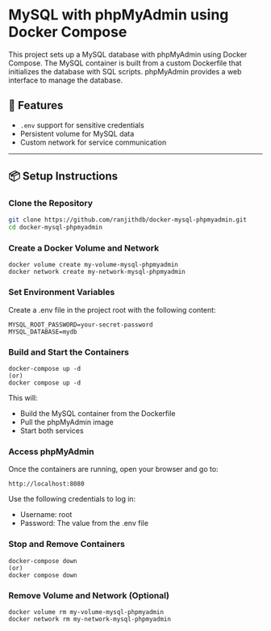 # MySQL with phpMyAdmin using Docker Compose

This project sets up a MySQL database with phpMyAdmin using Docker Compose. The MySQL container is built from a custom Dockerfile that initializes the database with SQL scripts. phpMyAdmin provides a web interface to manage the database.

## 🚀 Features
- `.env` support for sensitive credentials
- Persistent volume for MySQL data
- Custom network for service communication

---

## 📦 Setup Instructions

### Clone the Repository
```bash
git clone https://github.com/ranjithdb/docker-mysql-phpmyadmin.git
cd docker-mysql-phpmyadmin
```

### Create a Docker Volume and Network
```
docker volume create my-volume-mysql-phpmyadmin
docker network create my-network-mysql-phpmyadmin
```
### Set Environment Variables
Create a .env file in the project root with the following content:
```
MYSQL_ROOT_PASSWORD=your-secret-password
MYSQL_DATABASE=mydb
```

### Build and Start the Containers
```
docker-compose up -d
(or)
docker compose up -d
```
This will:

- Build the MySQL container from the Dockerfile
- Pull the phpMyAdmin image
- Start both services

### Access phpMyAdmin
Once the containers are running, open your browser and go to:
```
http://localhost:8080
```
Use the following credentials to log in:

- Username: root
- Password: The value from the .env file

### Stop and Remove Containers
```
docker-compose down
(or)
docker compose down
```

### Remove Volume and Network (Optional)
```
docker volume rm my-volume-mysql-phpmyadmin
docker network rm my-network-mysql-phpmyadmin
```

